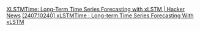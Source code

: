 
[XLSTMTime: Long-Term Time Series Forecasting with xLSTM | Hacker News](https://news.ycombinator.com/item?id=40978372)
[[2407.10240] xLSTMTime : Long-term Time Series Forecasting With xLSTM](https://arxiv.org/abs/2407.10240)
